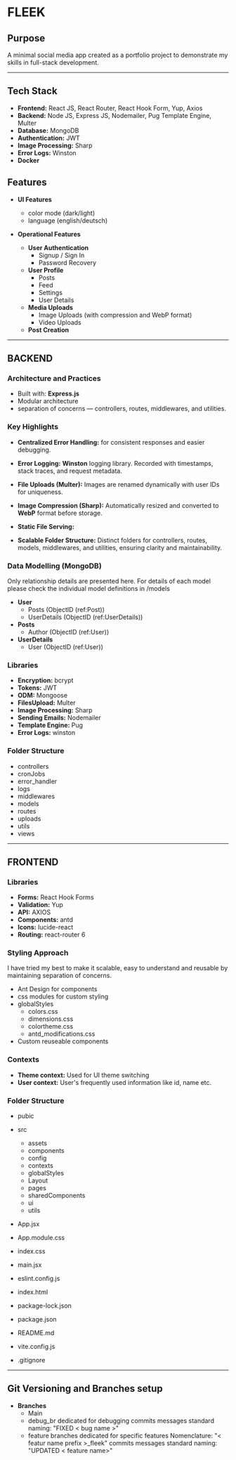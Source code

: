 # FLEEK

## Purpose

A minimal social media app created as a portfolio project to demonstrate my skills in full-stack development.

---

## Tech Stack

- **Frontend:** React JS, React Router, React Hook Form, Yup, Axios
- **Backend:** Node JS, Express JS, Nodemailer, Pug Template Engine, Multer
- **Database:** MongoDB
- **Authentication:** JWT
- **Image Processing:** Sharp
- **Error Logs:** Winston
- **Docker**

## Features

- **UI Features**

  - color mode (dark/light)
  - language (english/deutsch)

- **Operational Features**

  - **User Authentication**
    - Signup / Sign In
    - Password Recovery
  - **User Profile**
    - Posts
    - Feed
    - Settings
    - User Details
  - **Media Uploads**
    - Image Uploads (with compression and WebP format)
    - Video Uploads
  - **Post Creation**

---

## BACKEND

### Architecture and Practices

- Built with: **Express.js**
- Modular architecture
- separation of concerns — controllers, routes, middlewares, and utilities.

### Key Highlights

- **Centralized Error Handling:** for consistent responses and easier debugging.

- **Error Logging:** **Winston** logging library. Recorded with timestamps, stack traces, and request metadata.

- **File Uploads (Multer):** Images are renamed dynamically with user IDs for uniqueness.

- **Image Compression (Sharp):** Automatically resized and converted to **WebP** format before storage.

- **Static File Serving:**

- **Scalable Folder Structure:** Distinct folders for controllers, routes, models, middlewares, and utilities, ensuring clarity and maintainability.

### Data Modelling (MongoDB)

Only relationship details are presented here. For details of each model please check the individual model definitions in /models

- **User**
  - Posts (ObjectID (ref:Post))
  - UserDetails (ObjectID (ref:UserDetails))
- **Posts**
  - Author (ObjectID (ref:User))
- **UserDetails**
  - User (ObjectID (ref:User))

### Libraries

- **Encryption:** bcrypt
- **Tokens:** JWT
- **ODM:** Mongoose
- **FilesUpload:** Multer
- **Image Processing:** Sharp
- **Sending Emails:** Nodemailer
- **Template Engine:** Pug
- **Error Logs:** winston

### Folder Structure

- controllers
- cronJobs
- error_handler
- logs
- middlewares
- models
- routes
- uploads
- utils
- views

---

## FRONTEND

### Libraries

- **Forms:** React Hook Forms
- **Validation:** Yup
- **API:** AXIOS
- **Components:** antd
- **Icons:** lucide-react
- **Routing:** react-router 6

### Styling Approach

I have tried my best to make it scalable, easy to understand and reusable by maintaining separation of concerns.

- Ant Design for components
- css modules for custom styling
- globalStyles
  - colors.css
  - dimensions.css
  - colortheme.css
  - antd_modifications.css
- Custom reuseable components

### Contexts

- **Theme context:** Used for UI theme switching
- **User context:** User's frequently used information like id, name etc.

### Folder Structure

- pubic
- src

  - assets
  - components
  - config
  - contexts
  - globalStyles
  - Layout
  - pages
  - sharedComponents
  - ui
  - utils

- App.jsx
- App.module.css
- index.css
- main.jsx
- eslint.config.js
- index.html
- package-lock.json
- package.json
- README.md
- vite.config.js
- .gitignore

---

## Git Versioning and Branches setup

- **Branches**
  - Main
  - debug_br
    dedicated for debugging
    commits messages standard naming: "FIXED < bug name >"
  - feature branches
    dedicated for specific features
    Nomenclature: "< featur name prefix >\_fleek"
    commits messages standard naming: "UPDATED < feature name>"

